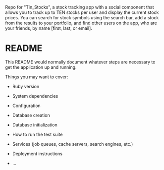 Repo for "Tin_Stocks", a stock tracking app with a social component that allows you to track up to TEN stocks per user and display the current stock prices. You can search for stock symbols using the search bar, add a stock from the results to your portfolio, and find other users on the app, who are your friends, by name [first, last, or email].

# README

This README would normally document whatever steps are necessary to get the
application up and running.

Things you may want to cover:

* Ruby version

* System dependencies

* Configuration

* Database creation

* Database initialization

* How to run the test suite

* Services (job queues, cache servers, search engines, etc.)

* Deployment instructions

* ...
